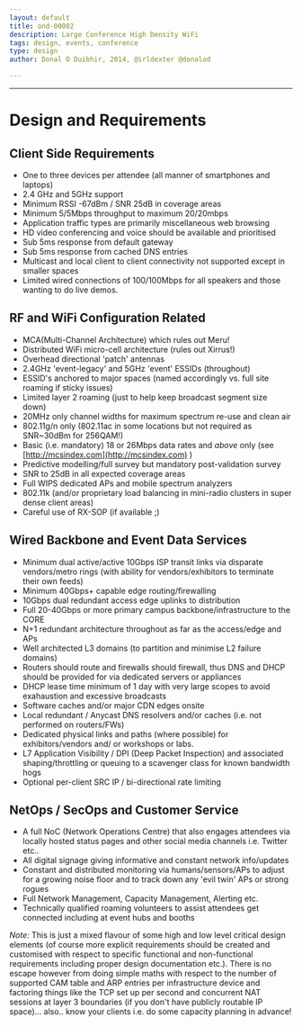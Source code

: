```yaml
---
layout: default
title: ond-00002
description: Large Conference High Density WiFi
tags: design, events, conference
type: design
author: Donal O Duibhir, 2014, @irldexter @donalod

---
```


---

# Design and Requirements 

## Client Side Requirements
- One to three devices per attendee (all manner of smartphones and laptops)
- 2.4 GHz and 5GHz support
- Minimum RSSI -67dBm / SNR 25dB in coverage areas
- Minimum 5/5Mbps throughput to maximum 20/20mbps
- Application traffic types are primarily miscellaneous web browsing
- HD video conferencing and voice should be available and prioritised
- Sub 5ms response from default gateway
- Sub 5ms response from cached DNS entries
- Multicast and local client to client connectivity not supported except in smaller spaces
- Limited wired connections of 100/100Mbps for all speakers and those wanting to do live demos.

## RF and WiFi Configuration Related
- MCA(Multi-Channel Architecture) which rules out Meru!
- Distributed WiFi micro-cell architecture (rules out Xirrus!)
- Overhead directional 'patch' antennas
- 2.4GHz 'event-legacy' and 5GHz 'event' ESSIDs (throughout)
- ESSID's anchored to major spaces (named accordingly vs. full site roaming if sticky issues)
- Limited layer 2 roaming (just to help keep broadcast segment size down)
- 20MHz only channel widths for maximum spectrum re-use and clean air
- 802.11g/n only (802.11ac in some locations but not required as SNR~30dBm for 256QAM!)
- Basic (i.e. mandatory) 18 or 26Mbps data rates and *above* only (see [http://mcsindex.com](http://mcsindex.com) )
- Predictive modelling/full survey but mandatory post-validation survey
- SNR to 25dB in all expected coverage areas
- Full WIPS dedicated APs and mobile spectrum analyzers
- 802.11k (and/or proprietary load balancing in mini-radio clusters in super dense client areas)
- Careful use of RX-SOP (if available ;)

## Wired Backbone and Event Data Services
- Minimum dual active/active 10Gbps ISP transit links via disparate vendors/metro rings (with ability for vendors/exhibitors to terminate their own feeds)
- Minimum 40Gbps+ capable edge routing/firewalling
- 10Gbps dual redundant access edge uplinks to distribution
- Full 20-40Gbps or more primary campus backbone/infrastructure to the CORE
- N+1 redundant architecture throughout as far as the access/edge and APs
- Well architected L3 domains (to partition and minimise L2 failure domains)
- Routers should route and firewalls should firewall, thus DNS and DHCP should be provided for via dedicated servers or appliances 
- DHCP lease time minimum of 1 day with very large scopes to avoid exahaustion and excessive broadcasts
- Software caches and/or major CDN edges onsite
- Local redundant / Anycast DNS resolvers and/or caches (i.e. not performed on routers/FWs)
- Dedicated physical links and paths (where possible) for exhibitors/vendors and/ or workshops or labs.
- L7 Application Visibility / DPI (Deep Packet Inspection) and associated shaping/throttling or queuing to a scavenger class for known bandwidth hogs
- Optional per-client SRC IP / bi-directional rate limiting

## NetOps / SecOps and Customer Service
- A full NoC (Network Operations Centre) that also engages attendees via locally hosted status pages and other social media channels i.e. Twitter etc..
- All digital signage giving informative and constant network info/updates
- Constant and distributed monitoring via humans/sensors/APs to adjust for a growing noise floor and to track down any 'evil twin' APs or strong rogues
- Full Network Management, Capacity Management, Alerting etc.
- Technically qualified roaming volunteers to assist attendees get connected including at event hubs and booths

*Note:* This is just a mixed flavour of some high and low level critical design elements (of course more explicit requirements should be created and customised with respect to <EVENT> specific functional and non-functional requirements including proper design documentation etc.). There is no escape however from doing simple maths with respect to the number of supported CAM table and ARP entries per infrastructure device and factoring things like the TCP set up per second and concurrent NAT sessions at layer 3 boundaries (if you don't have publicly routable IP space)... also.. know your clients i.e. do some capacity planning in advance!
